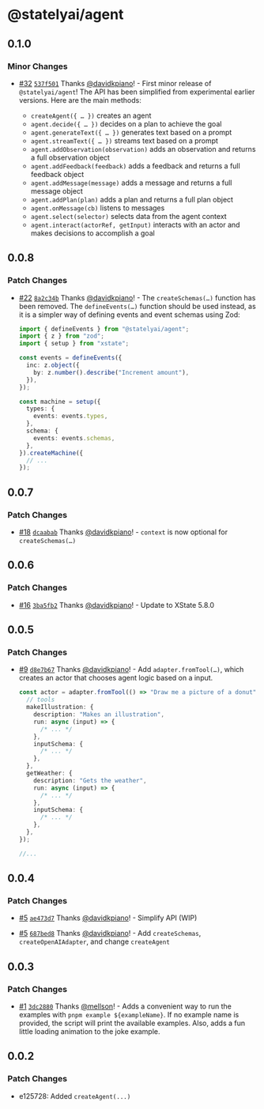 # @statelyai/agent

## 0.1.0

### Minor Changes

- [#32](https://github.com/statelyai/agent/pull/32) [`537f501`](https://github.com/statelyai/agent/commit/537f50111b5f8edc1a309d1abb8fffcdddddbc03) Thanks [@davidkpiano](https://github.com/davidkpiano)! - First minor release of `@statelyai/agent`! The API has been simplified from experimental earlier versions. Here are the main methods:

  - `createAgent({ … })` creates an agent
  - `agent.decide({ … })` decides on a plan to achieve the goal
  - `agent.generateText({ … })` generates text based on a prompt
  - `agent.streamText({ … })` streams text based on a prompt
  - `agent.addObservation(observation)` adds an observation and returns a full observation object
  - `agent.addFeedback(feedback)` adds a feedback and returns a full feedback object
  - `agent.addMessage(message)` adds a message and returns a full message object
  - `agent.addPlan(plan)` adds a plan and returns a full plan object
  - `agent.onMessage(cb)` listens to messages
  - `agent.select(selector)` selects data from the agent context
  - `agent.interact(actorRef, getInput)` interacts with an actor and makes decisions to accomplish a goal

## 0.0.8

### Patch Changes

- [#22](https://github.com/statelyai/agent/pull/22) [`8a2c34b`](https://github.com/statelyai/agent/commit/8a2c34b8a99161bf47c72df8eed3f5d3b6a19f5f) Thanks [@davidkpiano](https://github.com/davidkpiano)! - The `createSchemas(…)` function has been removed. The `defineEvents(…)` function should be used instead, as it is a simpler way of defining events and event schemas using Zod:

  ```ts
  import { defineEvents } from "@statelyai/agent";
  import { z } from "zod";
  import { setup } from "xstate";

  const events = defineEvents({
    inc: z.object({
      by: z.number().describe("Increment amount"),
    }),
  });

  const machine = setup({
    types: {
      events: events.types,
    },
    schema: {
      events: events.schemas,
    },
  }).createMachine({
    // ...
  });
  ```

## 0.0.7

### Patch Changes

- [#18](https://github.com/statelyai/agent/pull/18) [`dcaabab`](https://github.com/statelyai/agent/commit/dcaababe69255b7eaff3347d0cf09469d3e6cc78) Thanks [@davidkpiano](https://github.com/davidkpiano)! - `context` is now optional for `createSchemas(…)`

## 0.0.6

### Patch Changes

- [#16](https://github.com/statelyai/agent/pull/16) [`3ba5fb2`](https://github.com/statelyai/agent/commit/3ba5fb2392b51dee71f2585ed662b4ee9ecd6c41) Thanks [@davidkpiano](https://github.com/davidkpiano)! - Update to XState 5.8.0

## 0.0.5

### Patch Changes

- [#9](https://github.com/statelyai/agent/pull/9) [`d8e7b67`](https://github.com/statelyai/agent/commit/d8e7b673f6d265f37b2096b25d75310845860271) Thanks [@davidkpiano](https://github.com/davidkpiano)! - Add `adapter.fromTool(…)`, which creates an actor that chooses agent logic based on a input.

  ```ts
  const actor = adapter.fromTool(() => "Draw me a picture of a donut", {
    // tools
    makeIllustration: {
      description: "Makes an illustration",
      run: async (input) => {
        /* ... */
      },
      inputSchema: {
        /* ... */
      },
    },
    getWeather: {
      description: "Gets the weather",
      run: async (input) => {
        /* ... */
      },
      inputSchema: {
        /* ... */
      },
    },
  });

  //...
  ```

## 0.0.4

### Patch Changes

- [#5](https://github.com/statelyai/agent/pull/5) [`ae473d7`](https://github.com/statelyai/agent/commit/ae473d73399a15ac3199d77d00eb44a0ea5626db) Thanks [@davidkpiano](https://github.com/davidkpiano)! - Simplify API (WIP)

- [#5](https://github.com/statelyai/agent/pull/5) [`687bed8`](https://github.com/statelyai/agent/commit/687bed87f29bd1d13447cc53b5154da0fe6fdcab) Thanks [@davidkpiano](https://github.com/davidkpiano)! - Add `createSchemas`, `createOpenAIAdapter`, and change `createAgent`

## 0.0.3

### Patch Changes

- [#1](https://github.com/statelyai/agent/pull/1) [`3dc2880`](https://github.com/statelyai/agent/commit/3dc28809a7ffd915a69d9f3374531c31fc1ee357) Thanks [@mellson](https://github.com/mellson)! - Adds a convenient way to run the examples with `pnpm example ${exampleName}`. If no example name is provided, the script will print the available examples. Also, adds a fun little loading animation to the joke example.

## 0.0.2

### Patch Changes

- e125728: Added `createAgent(...)`
